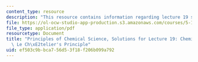 ```yaml
---
content_type: resource
description: "This resource contains information regarding lecture 19 solution.\r\n"
file: https://ol-ocw-studio-app-production.s3.amazonaws.com/courses/5-111sc-principles-of-chemical-science-fall-2014/ef503c9bbca756d53f18f206b099a792_MIT5_111F14_Lec19Soln.pdf
file_type: application/pdf
resourcetype: Document
title: "Principles of Chemical Science, Solutions for Lecture 19: Chemical Equilibrium:\
  \ Le Ch\xE2telier's Principle"
uid: ef503c9b-bca7-56d5-3f18-f206b099a792
---
```

